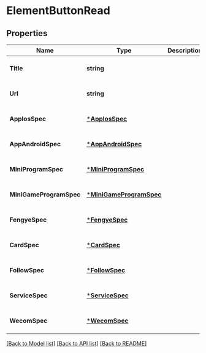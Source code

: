 # ElementButtonRead

## Properties
Name | Type | Description | Notes
------------ | ------------- | ------------- | -------------
**Title** | **string** |  | [optional] [default to null]
**Url** | **string** |  | [optional] [default to null]
**AppIosSpec** | [***AppIosSpec**](app_ios_spec.md) |  | [optional] [default to null]
**AppAndroidSpec** | [***AppAndroidSpec**](app_android_spec.md) |  | [optional] [default to null]
**MiniProgramSpec** | [***MiniProgramSpec**](mini_program_spec.md) |  | [optional] [default to null]
**MiniGameProgramSpec** | [***MiniGameProgramSpec**](mini_game_program_spec.md) |  | [optional] [default to null]
**FengyeSpec** | [***FengyeSpec**](fengye_spec.md) |  | [optional] [default to null]
**CardSpec** | [***CardSpec**](card_spec.md) |  | [optional] [default to null]
**FollowSpec** | [***FollowSpec**](follow_spec.md) |  | [optional] [default to null]
**ServiceSpec** | [***ServiceSpec**](service_spec.md) |  | [optional] [default to null]
**WecomSpec** | [***WecomSpec**](wecom_spec.md) |  | [optional] [default to null]

[[Back to Model list]](../README.md#documentation-for-models) [[Back to API list]](../README.md#documentation-for-api-endpoints) [[Back to README]](../README.md)


